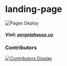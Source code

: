 # landing-page

![Pages Deploy](https://github.com/ilmhub-uz/landing-page/actions/workflows/dotnet.yml/badge.svg)

##### Visit: [pergolahouse.uz](https://ilmhub.uz/)

### Contributors
[![Contributors Display](https://badges.pufler.dev/contributors/ilmhub-uz/landing-page?size=50&padding=-5&bots=true)](https://github.com/wahid-d)
